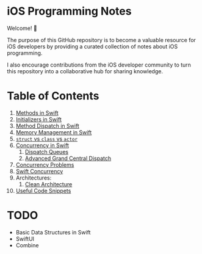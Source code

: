 # iOS Programming Notes

Welcome! 👋

The purpose of this GitHub repository is to become a valuable resource for iOS developers by providing a curated collection of notes about iOS programming.

I also encourage contributions from the iOS developer community to turn this repository into a collaborative hub for sharing knowledge.

# Table of Contents

1. <a href="Methods/Methods.md">Methods in Swift</a>
1. <a href="Initializers/Initializers.md">Initializers in Swift</a>
1. <a href="Method Dispatch in Swift/Method Dispatch in Swift.md">Method Dispatch in Swift</a>
1. <a href="Memory Management in Swift/Memory Management in Swift.md">Memory Management in Swift</a>
1. <a href="struct vs class vs actor/struct vs class vs actor.md">`struct` vs `class` vs `actor`</a>
1. <a href="Concurrency in Swift/Concurrency in Swift.md">Concurrency in Swift</a>
    1. <a href="Dispatch Queues/Dispatch Queues.md">Dispatch Queues</a>
    1. <a href="GCD Advanced/GCD Advanced.md">Advanced Grand Central Dispatch</a>
1. <a href="Concurrency Problems/Concurrency Problems.md">Concurrency Problems</a>
1. <a href="Swift Concurrency/Swift Concurrency.md">Swift Concurrency</a>
1. Architectures:
    1. <a href="Architectures/Clean Architecture/Clean Architecture.md">Clean Architecture</a>
1. <a href="Useful Swift Code Snippets/Useful Swift Code Snippets.md">Useful Code Snippets</a>

# TODO
- Basic Data Structures in Swift
- SwiftUI
- Combine
